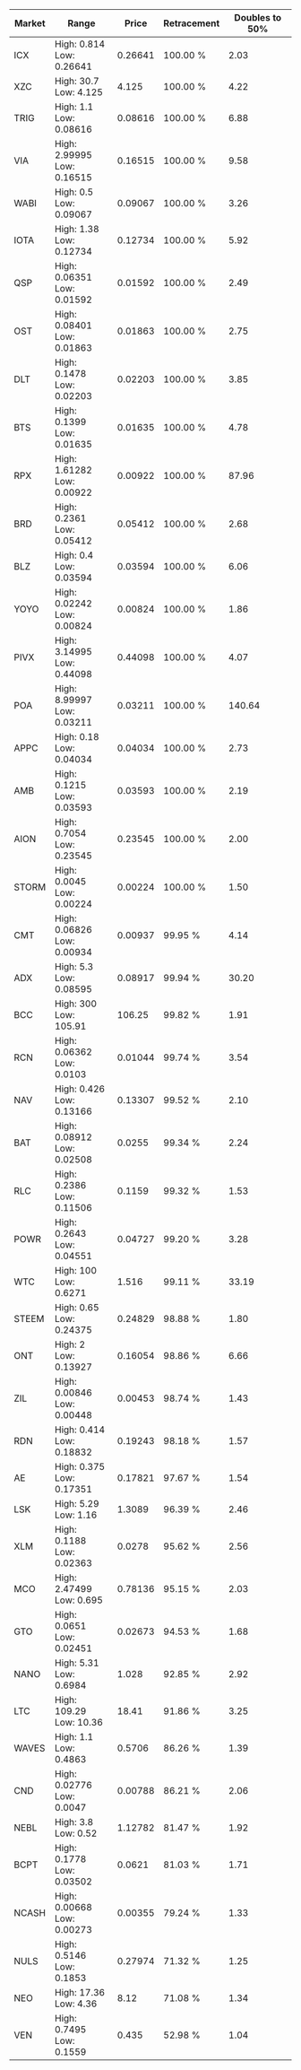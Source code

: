 | Market | Range | Price| Retracement | Doubles to 50% |
| --- | --- | --- | --- | --- |
| ICX | High: 0.814<br />Low: 0.26641 | 0.26641 | 100.00 % | 2.03 |
| XZC | High: 30.7<br />Low: 4.125 | 4.125 | 100.00 % | 4.22 |
| TRIG | High: 1.1<br />Low: 0.08616 | 0.08616 | 100.00 % | 6.88 |
| VIA | High: 2.99995<br />Low: 0.16515 | 0.16515 | 100.00 % | 9.58 |
| WABI | High: 0.5<br />Low: 0.09067 | 0.09067 | 100.00 % | 3.26 |
| IOTA | High: 1.38<br />Low: 0.12734 | 0.12734 | 100.00 % | 5.92 |
| QSP | High: 0.06351<br />Low: 0.01592 | 0.01592 | 100.00 % | 2.49 |
| OST | High: 0.08401<br />Low: 0.01863 | 0.01863 | 100.00 % | 2.75 |
| DLT | High: 0.1478<br />Low: 0.02203 | 0.02203 | 100.00 % | 3.85 |
| BTS | High: 0.1399<br />Low: 0.01635 | 0.01635 | 100.00 % | 4.78 |
| RPX | High: 1.61282<br />Low: 0.00922 | 0.00922 | 100.00 % | 87.96 |
| BRD | High: 0.2361<br />Low: 0.05412 | 0.05412 | 100.00 % | 2.68 |
| BLZ | High: 0.4<br />Low: 0.03594 | 0.03594 | 100.00 % | 6.06 |
| YOYO | High: 0.02242<br />Low: 0.00824 | 0.00824 | 100.00 % | 1.86 |
| PIVX | High: 3.14995<br />Low: 0.44098 | 0.44098 | 100.00 % | 4.07 |
| POA | High: 8.99997<br />Low: 0.03211 | 0.03211 | 100.00 % | 140.64 |
| APPC | High: 0.18<br />Low: 0.04034 | 0.04034 | 100.00 % | 2.73 |
| AMB | High: 0.1215<br />Low: 0.03593 | 0.03593 | 100.00 % | 2.19 |
| AION | High: 0.7054<br />Low: 0.23545 | 0.23545 | 100.00 % | 2.00 |
| STORM | High: 0.0045<br />Low: 0.00224 | 0.00224 | 100.00 % | 1.50 |
| CMT | High: 0.06826<br />Low: 0.00934 | 0.00937 | 99.95 % | 4.14 |
| ADX | High: 5.3<br />Low: 0.08595 | 0.08917 | 99.94 % | 30.20 |
| BCC | High: 300<br />Low: 105.91 | 106.25 | 99.82 % | 1.91 |
| RCN | High: 0.06362<br />Low: 0.0103 | 0.01044 | 99.74 % | 3.54 |
| NAV | High: 0.426<br />Low: 0.13166 | 0.13307 | 99.52 % | 2.10 |
| BAT | High: 0.08912<br />Low: 0.02508 | 0.0255 | 99.34 % | 2.24 |
| RLC | High: 0.2386<br />Low: 0.11506 | 0.1159 | 99.32 % | 1.53 |
| POWR | High: 0.2643<br />Low: 0.04551 | 0.04727 | 99.20 % | 3.28 |
| WTC | High: 100<br />Low: 0.6271 | 1.516 | 99.11 % | 33.19 |
| STEEM | High: 0.65<br />Low: 0.24375 | 0.24829 | 98.88 % | 1.80 |
| ONT | High: 2<br />Low: 0.13927 | 0.16054 | 98.86 % | 6.66 |
| ZIL | High: 0.00846<br />Low: 0.00448 | 0.00453 | 98.74 % | 1.43 |
| RDN | High: 0.414<br />Low: 0.18832 | 0.19243 | 98.18 % | 1.57 |
| AE | High: 0.375<br />Low: 0.17351 | 0.17821 | 97.67 % | 1.54 |
| LSK | High: 5.29<br />Low: 1.16 | 1.3089 | 96.39 % | 2.46 |
| XLM | High: 0.1188<br />Low: 0.02363 | 0.0278 | 95.62 % | 2.56 |
| MCO | High: 2.47499<br />Low: 0.695 | 0.78136 | 95.15 % | 2.03 |
| GTO | High: 0.0651<br />Low: 0.02451 | 0.02673 | 94.53 % | 1.68 |
| NANO | High: 5.31<br />Low: 0.6984 | 1.028 | 92.85 % | 2.92 |
| LTC | High: 109.29<br />Low: 10.36 | 18.41 | 91.86 % | 3.25 |
| WAVES | High: 1.1<br />Low: 0.4863 | 0.5706 | 86.26 % | 1.39 |
| CND | High: 0.02776<br />Low: 0.0047 | 0.00788 | 86.21 % | 2.06 |
| NEBL | High: 3.8<br />Low: 0.52 | 1.12782 | 81.47 % | 1.92 |
| BCPT | High: 0.1778<br />Low: 0.03502 | 0.0621 | 81.03 % | 1.71 |
| NCASH | High: 0.00668<br />Low: 0.00273 | 0.00355 | 79.24 % | 1.33 |
| NULS | High: 0.5146<br />Low: 0.1853 | 0.27974 | 71.32 % | 1.25 |
| NEO | High: 17.36<br />Low: 4.36 | 8.12 | 71.08 % | 1.34 |
| VEN | High: 0.7495<br />Low: 0.1559 | 0.435 | 52.98 % | 1.04 |
